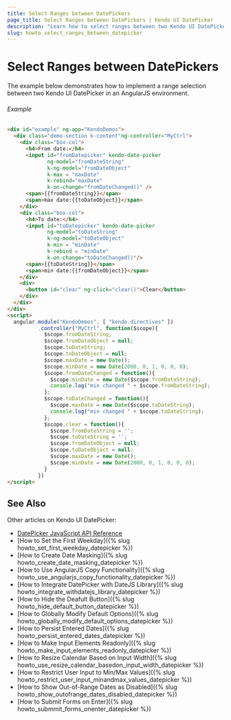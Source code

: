 ```yaml
---
title: Select Ranges between DatePickers
page_title: Select Ranges between DatePickers | Kendo UI DatePicker
description: "Learn how to select ranges between two Kendo UI DatePickers in AngularJS environment."
slug: howto_select_ranges_between_datepicker
---
```


# Select Ranges between DatePickers

The example below demonstrates how to implement a range selection between two Kendo UI DatePicker in an AngularJS environment.

###### Example

```html
<div id="example" ng-app="KendoDemos">
  <div class="demo-section k-content"ng-controller="MyCtrl">
    <div class="box-col">
      <h4>From date:</h4>
      <input id="fromDatepicker" kendo-date-picker
             ng-model="fromDateString"
             k-ng-model="fromDateObject"
             k-max = "maxDate"
             k-rebind="maxDate"
             k-on-change="fromDateChanged()" />
      <span>{{fromDateString}}</span>
      <span>max date:{{toDateObject}}</span>
    </div>
    <div class="box-col">
      <h4>To date:</h4>
      <input id="toDatepicker" kendo-date-picker
             ng-model="toDateString"
             k-ng-model="toDateObject"
             k-min = "minDate"
             k-rebind = "minDate"
             k-on-change="toDateChanged()"/>
      <span>{{toDateString}}</span>
      <span>min date:{{fromDateObject}}</span>
    </div>
    <div>
      <button id="clear" ng-click="clear()">Clear</button>
    </div>
  </div>
</div>
<script>
  angular.module("KendoDemos", [ "kendo.directives" ])
          .controller("MyCtrl", function($scope){
            $scope.fromDateString;
            $scope.fromDateObject = null;
            $scope.toDateString;
            $scope.toDateObject = null;
            $scope.maxDate = new Date();
            $scope.minDate = new Date(2000, 0, 1, 0, 0, 0);
            $scope.fromDateChanged = function(){
              $scope.minDate = new Date($scope.fromDateString);
              console.log("min changed " + $scope.fromDateString);
            };
            $scope.toDateChanged = function(){
              $scope.maxDate = new Date($scope.toDateString);
              console.log("min changed " + $scope.toDateString);
            };
            $scope.clear = function(){
              $scope.fromDateString = '';
              $scope.toDateString = '';
              $scope.fromDateObject = null;
              $scope.toDateObject = null;
              $scope.maxDate = new Date();
              $scope.minDate = new Date(2000, 0, 1, 0, 0, 0);
            }
          })
</script>
```

## See Also

Other articles on Kendo UI DatePicker:

* [DatePicker JavaScript API Reference](/api/javascript/ui/datepicker)
* [How to Set the First Weekday]({% slug howto_set_first_weekday_datepicker %})
* [How to Create Date Masking]({% slug howto_create_date_masking_datepicker %})
* [How to Use AngularJS Copy Functionality]({% slug howto_use_angularjs_copy_functionality_datepicker %})
* [How to Integrate DatePicker with DateJS Library]({% slug howto_integrate_withdatejs_library_datepicker %})
* [How to Hide the Deafult Button]({% slug howto_hide_default_button_datepicker %})
* [How to Globally Modify Default Options]({% slug howto_globally_modify_default_options_datepicker %})
* [How to Persist Entered Dates]({% slug howto_persist_entered_dates_datepicker %})
* [How to Make Input Elements Readonly]({% slug howto_make_input_elements_readonly_datepicker %})
* [How to Resize Calendar Based on Input Width]({% slug howto_use_resize_calendar_basedon_input_width_datepicker %})
* [How to Restrict User Input to Min/Max Values]({% slug howto_restrict_user_input_minandmax_values_datepicker %})
* [How to Show Out-of-Range Dates as Disabled]({% slug howto_show_outofrange_dates_disabled_datepicker %})
* [How to Submit Forms on Enter]({% slug howto_submmit_forms_onenter_datepicker %})
